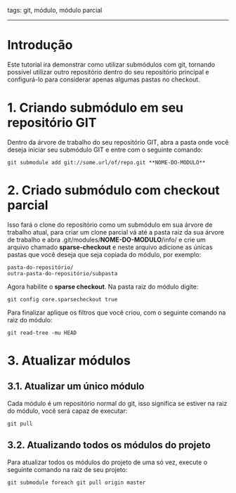 tags: git, módulo, módulo parcial

---

# Introdução

Este tutorial ira demonstrar como utilizar submódulos com git, tornando possível utilizar outro repositório dentro do seu repositório principal e configurá-lo para considerar apenas algumas pastas no checkout.


# 1. Criando submódulo em seu repositório GIT

Dentro da árvore de trabalho do seu repositório GIT, abra a pasta onde você deseja iniciar seu submódulo GIT e entre com o seguinte comando:

    git submodule add git://some.url/of/repo.git **NOME-DO-MODULO**


# 2. Criado submódulo com checkout parcial

Isso fará o clone do repositório como um submódulo em sua árvore de trabalho atual, para criar um clone parcial vá até a pasta raiz da sua árvore de trabalho e abra .git/modules/**NOME-DO-MODULO**/info/ e crie um arquivo chamado **sparse-checkout** e neste arquivo adicione as únicas pastas que você deseja que seja copiada do módulo, por exemplo:

    pasta-do-repositório/
	outra-pasta-do-repositório/subpasta
		
Agora habilite o **sparse checkout**. Na pasta raiz do módulo digite:

    git config core.sparsecheckout true
	
Para finalizar aplique os filtros que você criou, com o seguinte comando na raiz do módulo:

    git read-tree -mu HEAD


# 3. Atualizar módulos 

## 3.1. Atualizar um único módulo

Cada módulo é um repositório normal do git, isso significa se estiver na raiz do módulo, você será capaz de executar:

    git pull

## 3.2. Atualizando todos os módulos do projeto

Para atualizar todos os módulos do projeto de uma só vez, execute o seguinte comando na raiz de seu projeto:

    git submodule foreach git pull origin master
